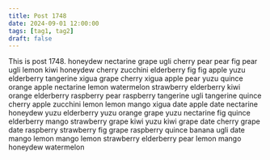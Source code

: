 ```yaml
---
title: Post 1748
date: 2024-09-01 12:00:00
tags: [tag1, tag2]
draft: false
---
```

This is post 1748.
honeydew
nectarine
grape
ugli
cherry
pear
pear
fig
pear
ugli
lemon
kiwi
honeydew
cherry
zucchini
elderberry
fig
fig
apple
yuzu
elderberry
tangerine
xigua
grape
cherry
xigua
apple
pear
yuzu
quince
orange
apple
nectarine
lemon
watermelon
strawberry
elderberry
kiwi
orange
elderberry
raspberry
pear
raspberry
tangerine
ugli
tangerine
quince
cherry
apple
zucchini
lemon
lemon
mango
xigua
date
apple
date
nectarine
honeydew
yuzu
elderberry
yuzu
orange
grape
yuzu
nectarine
fig
quince
elderberry
mango
strawberry
grape
kiwi
yuzu
kiwi
grape
date
cherry
grape
date
raspberry
strawberry
fig
grape
raspberry
quince
banana
ugli
date
mango
lemon
mango
lemon
strawberry
elderberry
pear
lemon
mango
honeydew
watermelon
